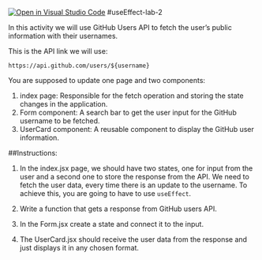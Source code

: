 [![Open in Visual Studio Code](https://classroom.github.com/assets/open-in-vscode-718a45dd9cf7e7f842a935f5ebbe5719a5e09af4491e668f4dbf3b35d5cca122.svg)](https://classroom.github.com/online_ide?assignment_repo_id=12642224&assignment_repo_type=AssignmentRepo)
#useEffect-lab-2

In this activity we will use GitHub Users API to fetch the user’s public information with their usernames.

This is the API link we will use:

`https://api.github.com/users/${username}`

You are supposed to update one page and two components:

1. index page: Responsible for the fetch operation and storing the state changes in the application.
2. Form component: A search bar to get the user input for the GitHub username to be fetched.
3. UserCard component: A reusable component to display the GitHub user information.

##Instructions:

1. In the index.jsx page, we should have two states, one for input from the user and a second one to store the response from the API. We need to fetch the user data, every time there is an update to the username. To achieve this, you are going to have to use `useEffect`.

2. Write a function that gets a response from GitHub users API.

3. In the Form.jsx create a state and connect it to the input.

4. The UserCard.jsx should receive the user data from the response and just displays it in any chosen format.
